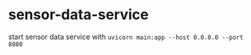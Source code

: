 # sensor-data-service

start sensor data service with ```uvicorn main:app --host 0.0.0.0 --port 8080```
